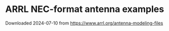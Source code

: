 # ARRL NEC-format antenna examples

Downloaded 2024-07-10 from https://www.arrl.org/antenna-modeling-files
